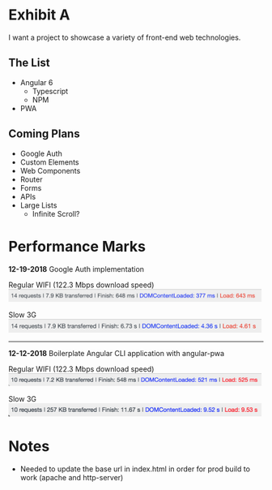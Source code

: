 # Exhibit A

I want a project to showcase a variety of front-end web technologies.

## The List

- Angular 6
  - Typescript
  - NPM
- PWA

## Coming Plans

- Google Auth 
- Custom Elements
- Web Components
- Router
- Forms
- APIs
- Large Lists
  - Infinite Scroll?


# Performance Marks

**12-19-2018**
Google Auth implementation

Regular WIFI (122.3 Mbps download speed)       
<img src="readme_assets/performance/2018-12-19-wifi.png" alt="metric" width="500"/>

Slow 3G                          
<img src="readme_assets/performance/2018-12-19-3g.png" alt="metric" width="500"/>

---

**12-12-2018**
Boilerplate Angular CLI application with angular-pwa

Regular WIFI (122.3 Mbps download speed)       
<img src="readme_assets/performance/2018-12-12-wifi.png" alt="metric" width="500"/>

Slow 3G                          
<img src="readme_assets/performance/2018-12-12-3g.png" alt="metric" width="500"/>

# Notes

- Needed to update the base url in index.html in order for prod build to work (apache and http-server)